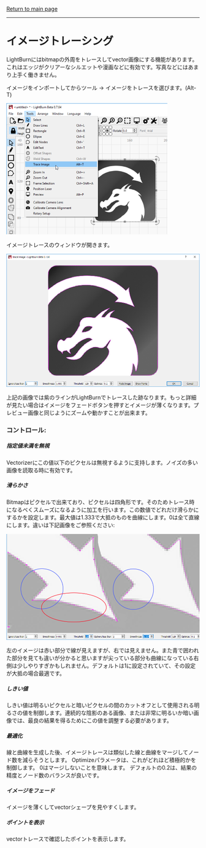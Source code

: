 [Return to main page](README.md)

----

<a name="TracingImages"></a>

# イメージトレーシング

LightBurnにはbitmapの外周をトレースしてvector画像にする機能があります。これはエッジがクリアーなシルエットや漫画などに有効です。写真などにはあまり上手く働きません。

イメージをインポートしてからツール -> イメージをトレースを選びます。(Alt-T)

![](img/TraceImageTool.png)

イメージトレースのウィンドウが開きます。

![](img/TraceImageDialog.png)

上記の画像では紫のラインがLightBurnでトレースした跡なります。もっと詳細が見たい場合はイメージをフェードボタンを押すとイメージが薄くなります。プレビュー画像と同じようにズームや動かすことが出来ます。

### コントロール:

##### 指定値未満を無視

Vectorizerにこの値以下のピクセルは無視するように支持します。ノイズの多い画像を読取る時に有効です。

##### 滑らかさ

Bitmapはピクセルで出来ており、ピクセルは四角形です。そのためトレース時になるべくスムーズになるように加工を行います。この数値でどれだけ滑らかにするかを設定します。最大値は1.333で大抵のものを曲線にします。0は全て直線にします。違いは下記画像をご参照ください:

![](img/TraceImageSmoothness.png)

左のイメージは赤い部分で線が見えますが、右では見えません。また青で囲われた部分を見ても違いが分かると思いますが尖っている部分も曲線になっている右側は少しやりすぎかもしれません。デフォルトは1に設定されていて、その設定が大抵の場合最適です。

##### しきい値

しきい値は明るいピクセルと暗いピクセルの間のカットオフとして使用される明るさの値を制御します。連続的な陰影のある画像、または非常に明るいか暗い画像では、最良の結果を得るためにこの値を調整する必要があります。

##### 最適化

線と曲線を生成した後、イメージトレースは類似した線と曲線をマージしてノード数を減らそうとします。 Optimizeパラメータは、これがどれほど積極的かを制御します。 0はマージしないことを意味します。 デフォルトの0.2は、結果の精度とノード数のバランスが良いです。

##### イメージをフェード

イメージを薄くしてvectorシェープを見やすくします。

##### ポイントを表示

vectorトレースで確認したポイントを表示します。
